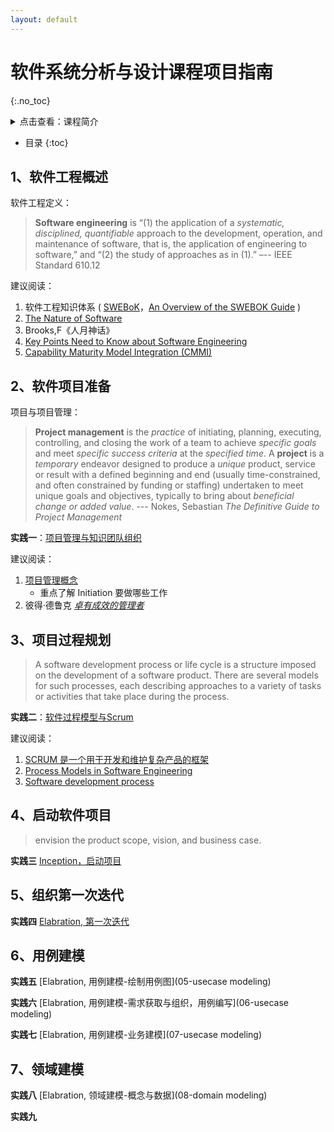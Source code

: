 ```yaml
---
layout: default
---
```


# 软件系统分析与设计课程项目指南
{:.no_toc}

<details>
  <summary>点击查看：课程简介</summary>

<p>计算机正在迅速改变我们的生活方式，人们已无法想象当今世界上没有网络与电脑的生活。你去火车站预订，或在网站上订电影票，或去图书馆，或去银行，... 你会发现计算无处不在。由于计算机已广泛用于各个领域，因此如何理解、并有效地构建这些计算机软件系统成为了一个重要问题。
</p>

<p>然而构建软件系统并不是一个简单的工程，它不仅需要软件编程的技术与技能，更需要你理解并遵循软件产品的本质与规律，投入合理的时间、成本、人力开发与维护软件，因为软件是一个复杂的系统。 因此我们需要使用工程化的方法对待软件的开发、运营与维护，即用系统化、规划化、可度量的方法组织软件生产。
</p>

<p>本课程以软件开发过程为主线，讲授面向对象的软件系统分析与设计知识；中等规模云应用项目驱动，覆盖软件工程项目开发涉及的主要知识领域，学会使用现代的软件开发技术与工具来组织项目开发。在复杂的项目环境中“做中学”，逐步学会工程方法与准则在项目中应用，特别是各种理论知识和技术与具体应用的结合。
</p>

</details>

* 目录
{:toc}

## 1、软件工程概述

软件工程定义：

> **Software engineering** is “(1) the application of a _systematic, disciplined, quantifiable_ approach to the development, operation, and maintenance of software, that is, the application of engineering to software,” and “(2) the study of approaches as in (1).” –-- IEEE Standard 610.12

建议阅读：

1. 软件工程知识体系 ( [SWEBoK](https://www.computer.org/web/swebok/index)，[An Overview of the SWEBOK Guide](https://www.sebokwiki.org/wiki/An_Overview_of_the_SWEBOK_Guide) )
2. [The Nature of Software](https://www.sebokwiki.org/wiki/The_Nature_of_Software) 
3. Brooks,F《人月神话》
4. [Key Points Need to Know about Software Engineering](https://www.sebokwiki.org/wiki/Key_Points_a_Systems_Engineer_Needs_to_Know_about_Software_Engineering)
5. [Capability Maturity Model Integration (CMMI)](https://en.wikipedia.org/wiki/Capability_Maturity_Model_Integration)

## 2、软件项目准备

项目与项目管理：

> **Project management** is the _practice_ of initiating, planning, executing, controlling, and closing the work of a team to achieve _specific goals_ and meet _specific success criteria_ at the _specified time_. A **project** is a _temporary_ endeavor designed to produce a _unique_ product, service or result with a defined beginning and end (usually time-constrained, and often constrained by funding or staffing) undertaken to meet unique goals and objectives, typically to bring about _beneficial change or added value_. --- Nokes, Sebastian _The Definitive Guide to Project Management_ 

[^_^]:
    项目的特点：(1) 时效性；（2）唯一性；（3）创新性
    软件项目更是如此！

**实践一**：[项目管理与知识团队组织](01-prject-init) 

建议阅读：

1. [项目管理概念](https://en.wikipedia.org/wiki/Project_management)
    - 重点了解 Initiation 要做哪些工作
2. 彼得·德鲁克 _[卓有成效的管理者](https://book.douban.com/subject/4020857/)_

## 3、项目过程规划

> A software development process or life cycle is a structure imposed on the development of a software product. There are several models for such processes, each describing approaches to a variety of tasks or activities that take place during the process.

**实践二**：[软件过程模型与Scrum](02-project-process-model)

建议阅读：

1. [SCRUM 是一个用于开发和维护复杂产品的框架](http://www.scrumcn.com/agile/scrum-knowledge-library/scrum.html)
2. [Process Models in Software Engineering](https://www.ics.uci.edu/~wscacchi/Papers/SE-Encyc/Process-Models-SE-Encyc.pdf)
3. [Software development process](https://en.wikipedia.org/wiki/Software_development_process)

## 4、启动软件项目

> envision the product scope, vision, and business case.

**实践三** [Inception，启动项目](03-inception)

## 5、组织第一次迭代

**实践四** [Elabration, 第一次迭代](04-first-iteration)

## 6、用例建模

**实践五** [Elabration, 用例建模-绘制用例图](05-usecase modeling)

**实践六** [Elabration, 用例建模-需求获取与组织，用例编写](06-usecase modeling)

**实践七** [Elabration, 用例建模-业务建模](07-usecase modeling)

## 7、领域建模

**实践八** [Elabration, 领域建模-概念与数据](08-domain modeling)

**实践九** 



